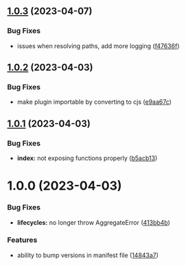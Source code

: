 ## [1.0.3](https://github.com/PalmDevs/semantic-release-aliucordrn-plugin/compare/v1.0.2...v1.0.3) (2023-04-07)


### Bug Fixes

* issues when resolving paths, add more logging ([f47636f](https://github.com/PalmDevs/semantic-release-aliucordrn-plugin/commit/f47636fe922bad88f661ddd32f1bc8988b76780b))

## [1.0.2](https://github.com/PalmDevs/semantic-release-aliucordrn-plugin/compare/v1.0.1...v1.0.2) (2023-04-03)


### Bug Fixes

* make plugin importable by converting to cjs ([e9aa67c](https://github.com/PalmDevs/semantic-release-aliucordrn-plugin/commit/e9aa67c4b556f789d72da1ba8ccb70be3387c200))

## [1.0.1](https://github.com/PalmDevs/semantic-release-aliucordrn-plugin/compare/v1.0.0...v1.0.1) (2023-04-03)


### Bug Fixes

* **index:** not exposing functions properly ([b5acb13](https://github.com/PalmDevs/semantic-release-aliucordrn-plugin/commit/b5acb133f25865efa34a20aaad842b9792499ffc))

# 1.0.0 (2023-04-03)


### Bug Fixes

* **lifecycles:** no longer throw AggregateError ([413bb4b](https://github.com/PalmDevs/semantic-release-aliucordrn-plugin/commit/413bb4b35633d9ff6206725bf67471166e7578b1))


### Features

* ability to bump versions in manifest file ([14843a7](https://github.com/PalmDevs/semantic-release-aliucordrn-plugin/commit/14843a76717c9ff093d41d9c78217c950d40d86f))

